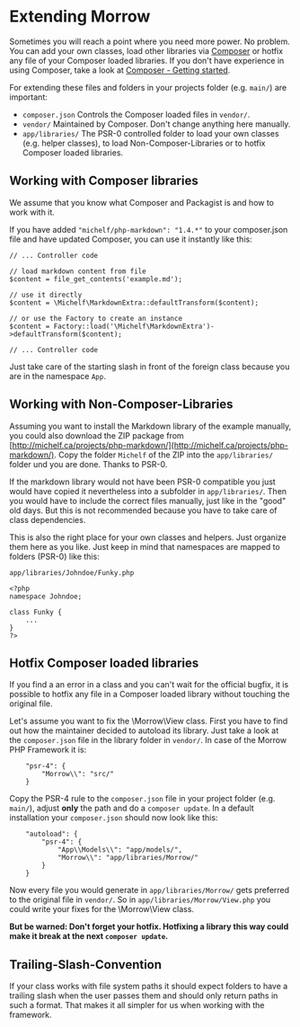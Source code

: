 Extending Morrow
====================

Sometimes you will reach a point where you need more power. No problem.
You can add your own classes, load other libraries via [Composer](http://getcomposer.org/) or hotfix any file of your Composer loaded libraries. 
If you don't have experience in using Composer, take a look at [Composer - Getting started](http://getcomposer.org/doc/00-intro.md).

For extending these files and folders in your projects folder (e.g. `main/`) are important:

* `composer.json` Controls the Composer loaded files in `vendor/`.
* `vendor/` Maintained by Composer. Don't change anything here manually.
* `app/libraries/` The PSR-0 controlled folder to load your own classes (e.g. helper classes), to load Non-Composer-Libraries or to hotfix Composer loaded libraries.

Working with Composer libraries
-------------------------------
We assume that you know what Composer and Packagist is and how to work with it.

If you have added `"michelf/php-markdown": "1.4.*"` to your composer.json file and have updated Composer, you can use it instantly like this:

~~~{.php}
// ... Controller code

// load markdown content from file	
$content = file_get_contents('example.md');

// use it directly
$content = \Michelf\MarkdownExtra::defaultTransform($content);

// or use the Factory to create an instance
$content = Factory::load('\Michelf\MarkdownExtra')->defaultTransform($content);

// ... Controller code
~~~

Just take care of the starting slash in front of the foreign class because you are in the namespace `App`.


Working with Non-Composer-Libraries
------------------------------------
Assuming you want to install the Markdown library of the example manually, you could also download the ZIP package from [http://michelf.ca/projects/php-markdown/](http://michelf.ca/projects/php-markdown/).
Copy the folder `Michelf` of the ZIP into the `app/libraries/` folder und you are done. Thanks to PSR-0.

If the markdown library would not have been PSR-0 compatible you just would have copied it nevertheless into a subfolder in `app/libraries/`.
Then you would have to include the correct files manually, just like in the "good" old days.
But this is not recommended because you have to take care of class dependencies.

This is also the right place for your own classes and helpers.
Just organize them here as you like.
Just keep in mind that namespaces are mapped to folders (PSR-0) like this:

`app/libraries/Johndoe/Funky.php`
~~~{.php}
<?php
namespace Johndoe;

class Funky {
	...
}
?>
~~~


Hotfix Composer loaded libraries
--------------------------------------------
If you find a an error in a class and you can't wait for the official bugfix, it is possible to hotfix any file in a Composer loaded library without touching the original file.

Let's assume you want to fix the \Morrow\View class.
First you have to find out how the maintainer decided to autoload its library. Just take a look at the `composer.json` file in the library folder in `vendor/`.
In case of the Morrow PHP Framework it is:

~~~
    "psr-4": {
        "Morrow\\": "src/"
    }
~~~

Copy the PSR-4 rule to the `composer.json` file in your project folder (e.g. `main/`), adjust **only** the path and do a `composer update`.
In a default installation your `composer.json` should now look like this:

~~~
    "autoload": {
        "psr-4": {
            "App\\Models\\": "app/models/",
    	    "Morrow\\": "app/libraries/Morrow/"
        }
    }
~~~

Now every file you would generate in `app/libraries/Morrow/` gets preferred to the original file in `vendor/`.
So in `app/libraries/Morrow/View.php` you could write your fixes for the \Morrow\View class.

**But be warned: Don't forget your hotfix. Hotfixing a library this way could make it break at the next `composer update`.**


Trailing-Slash-Convention
------------------------
If your class works with file system paths it should expect folders to have a trailing slash when the user passes them and should only return paths in such a format.
That makes it all simpler for us when working with the framework.

